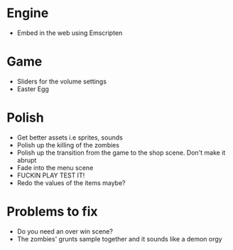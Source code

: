 # Engine
- Embed in the web using Emscripten

# Game
- Sliders for the volume settings
- Easter Egg

# Polish
- Get better assets i.e sprites, sounds
- Polish up the killing of the zombies
- Polish up the transition from the game to the shop scene. Don't make it abrupt
- Fade into the menu scene
- FUCKIN PLAY TEST IT!
- Redo the values of the items maybe?

# Problems to fix
- Do you need an over win scene?
- The zombies' grunts sample together and it sounds like a demon orgy
